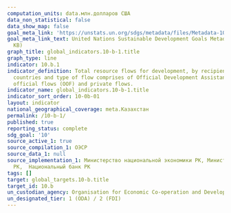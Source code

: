 ```yaml
---
computation_units: data.млн.долларов США
data_non_statistical: false
data_show_map: false
goal_meta_link: 'https://unstats.un.org/sdgs/metadata/files/Metadata-10-0B-01.pdf '
goal_meta_link_text: United Nations Sustainable Development Goals Metadata (PDF 202
  KB)
graph_title: global_indicators.10-b-1.title
graph_type: line
indicator: 10.b.1
indicator_definition: Total resource flows for development, by recipient and donor
  countries and type of flow comprises of Official Development Assistance (ODA), other
  official flows (OOF) and private flows.
indicator_name: global_indicators.10-b-1.title
indicator_sort_order: 10-0b-01
layout: indicator
national_geographical_coverage: meta.Казахстан
permalink: /10-b-1/
published: true
reporting_status: complete
sdg_goal: '10'
source_active_1: true
source_compilation_1: ОЭСР
source_data_1: null
source_implementation_1: Министерство национальной экономики РК, Министерство финансов
  РК,  Национальный банк РК
tags: []
target: global_targets.10-b.title
target_id: 10.b
un_custodian_agency: Organisation for Economic Co-operation and Development (OECD)
un_designated_tier: 1 (ODA) / 2 (FDI)
---
```

